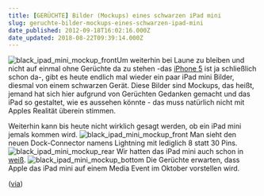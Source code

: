 ```yaml
---
title: [GERÜCHTE] Bilder (Mockups) eines schwarzen iPad mini
slug: geruchte-bilder-mockups-eines-schwarzen-ipad-mini
date_published: 2012-09-18T16:02:16.000Z
date_updated: 2018-08-22T09:39:14.000Z
---
```


![black_ipad_mini_mockup_front](//picdump.thafaker.de/2012/09/black_ipad_mini_mockup_front-100x100.jpg)Um weiterhin bei Laune zu bleiben und nicht auf einmal ohne Gerüchte da zu stehen -das [iPhone 5](__GHOST_URL__/apple-prasentiert-das-iphone-5/) ist ja schließlich schon da-, gibt es heute endlich mal wieder ein paar iPad mini Bilder, diesmal von einem schwarzen Gerät. Diese Bilder sind Mockups, das heißt, jemand hat sich hier aufgrund von Gerüchten Gedanken gemacht und das iPad so gestaltet, wie es aussehen könnte - das muss natürlich nicht mit Apples Realität überein stimmen. 

Weiterhin kann bis heute nicht wirklich gesagt werden, ob ein iPad mini jemals kommen wird.
![black_ipad_mini_mockup_front](//picdump.thafaker.de/2012/09/black_ipad_mini_mockup_front.jpg)
Man sieht den neuen Dock-Connector namens Lightning mit lediglich 8 statt 30 Pins.
![black_ipad_mini_mockup_rear](//picdump.thafaker.de/2012/09/black_ipad_mini_mockup_rear.jpg)
Wir hatten das iPad mini auch schon in [weiß](__GHOST_URL__/neues-mockup-zeigt-ipad-mini-im-grosenhandvergleich/).
![black_ipad_mini_mockup_bottom](//picdump.thafaker.de/2012/09/black_ipad_mini_mockup_bottom.jpg)
Die Gerüchte erwarten, dass Apple das iPad mini auf einem Media Event im Oktober vorstellen wird.

([via](http://www.macrumors.com/2012/09/18/ipad-mini-physical-mockup-surfaces-again-in-black/))
